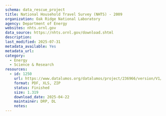 ```yaml
---
schema: data_rescue_project 
title: National Household Travel Survey (NHTS) - 2009
organization: Oak Ridge National Laboratory
agency: Department of Energy
websites: nhts.ornl.gov
data_source: https://nhts.ornl.gov/download.shtml
description: 
last_modified: 2025-07-31
metadata_available: Yes
metadata_url: 
category:
  - Energy 
  - Science & Research 
resources:
  - id: 1250
    url: https://www.datalumos.org/datalumos/project/236966/version/V1/view
    format: PDF, XLS, ZIP
    status: Finished
    size: 1.319
    download_date: 2025-04-22
    maintainer: DRP, DL
    notes: 
---
```

